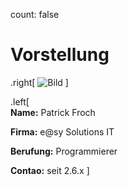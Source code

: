 count: false

# Vorstellung

.right[
![Bild](remark/assets/img/Fotolia_9884304_XS.jpg) 
]

.left[  
__Name:__ Patrick Froch
  
__Firma:__ e@sy Solutions IT
  
__Berufung:__ Programmierer
  
__Contao:__ seit 2.6.x 
]